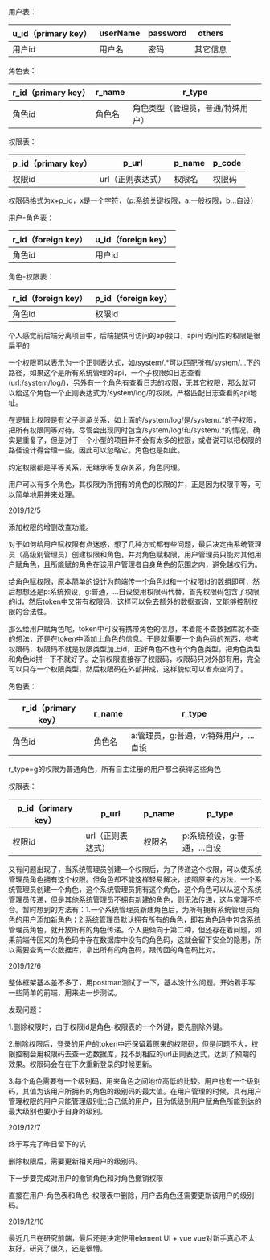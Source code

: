 







用户表：

| u_id（primary key） | userName | password | others   |
| ------------------- | -------- | -------- | -------- |
| 用户id              | 用户名   | 密码     | 其它信息 |



角色表：

| r_id（primary key） | r_name | r_type                            |
| ------------------- | ------ | --------------------------------- |
| 角色id              | 角色名 | 角色类型（管理员，普通/特殊用户） |



权限表：

| p_id（primary key） | p_url             | p_name | p_code |
| ------------------- | ----------------- | ------ | ------ |
| 权限id              | url（正则表达式） | 权限名 | 权限码 |

权限码格式为x+p_id，x是一个字符，（p:系统关键权限，a:一般权限，b...自设）



用户-角色表：

| r_id（foreign key） | u_id（foreign key） |
| ------------------- | ------------------- |
| 角色id              | 用户id              |



角色-权限表：

| r_id（foreign key） | p_id（foreign key） |
| ------------------- | ------------------- |
| 角色id              | 权限id              |



个人感觉前后端分离项目中，后端提供可访问的api接口，api可访问性的权限是很扁平的

一个权限可以表示为一个正则表达式，如/system/.*可以匹配所有/system/...下的路径，如果这个是所有系统管理的api，一个子权限如日志查看(url:/system/log/)，另外有一个角色有查看日志的权限，无其它权限，那么就可以给这个角色一个正则表达式为/system/log/的权限，严格匹配日志查看的api地址。

在逻辑上权限是有父子继承关系，如上面的/system/log/是/system/.\*的子权限，把所有权限同等对待，尽管会出现同时包含/system/log/和/system/.\*的情况，确实是重复了，但是对于一个小型的项目并不会有太多的权限，或者说可以把权限的路径设计得合理一些，因此可以忽略它。角色也是如此。

约定权限都是平等关系，无继承等复杂关系，角色同理。

用户可以有多个角色，其权限为所拥有的角色的权限的并，正是因为权限平等，可以简单地用并来处理。





2019/12/5

添加权限的增删改查功能。

对于如何给用户赋权限有点迷惑，想了几种方式都有些问题，最后决定由系统管理员（高级别管理员）创建权限和角色，并对角色赋权限，用户管理员只能对其他用户赋角色，且所能赋的角色在该用户管理者自身角色的范围之内，避免越权行为。



给角色赋权限，原本简单的设计为前端传一个角色id和一个权限id的数组即可，然后想想还是p:系统预设，g:普通，...自设使用权限码代替，首先权限码包含了权限的id，然后token中又带有权限码，这样可以免去额外的数据查询，又能够控制权限的合法性。



那么给用户赋角色呢，token中可没有携带角色的信息，本着能不查数据库就不查的想法，还是在token中添加上角色的信息。于是就需要一个角色码的东西，参考权限码，权限码不就是权限类型加上id，正好角色不也有个角色类型，把角色类型和角色id拼一下不就好了。之前权限直接存了权限码，权限码只对外部有用，完全可以只存一个权限类型，然后权限码在外部拼成，这样貌似可以省点空间了。

角色表：

| r_id（primary key） | r_name | r_type                                |
| ------------------- | ------ | ------------------------------------- |
| 角色id              | 角色名 | a:管理员，g:普通，v:特殊用户，...自设 |

r_type=g的权限为普通角色，所有自主注册的用户都会获得这些角色



权限表：

| p_id（primary key） | p_url             | p_name | p_type                      |
| ------------------- | ----------------- | ------ | --------------------------- |
| 权限id              | url（正则表达式） | 权限名 | p:系统预设，g:普通，...自设 |



又有问题出现了，当系统管理员创建一个权限后，为了传递这个权限，可以使系统管理员角色拥有这个权限。但角色却不能这样轻易解决，按照原来的方法，一个系统管理员创建一个角色，这个系统管理员拥有这个角色，这个角色可以从这个系统管理员传递，但是其他系统管理员不拥有新建的角色，则无法传递，这与常理不符合。暂时想到的方法有：1.一个系统管理员新建角色后，为所有拥有系统管理员角色的用户添加新角色；2.系统管理员默认拥有所有的角色，即若角色码中包含系统管理员角色，就开放所有的角色传递。个人更倾向于第二种，但还存在着问题，如果前端传回来的角色码中存在数据库中没有的角色码，这就会留下安全的隐患，所以需要查询一次数据库，拿出所有的角色码，跟传回的角色码比对。



2019/12/6



整体框架基本差不多了，用postman测试了一下，基本没什么问题。开始着手写一些简单的前端，用来进一步测试。

发现问题：

1.删除权限时，由于权限id是角色-权限表的一个外键，要先删除外键。	

2.删除权限后，登录的用户的token中还保留着原来的权限码，但是问题不大，权限控制会用权限码去查一边数据库，找不到相应的url正则表达式，达到了预期的效果。权限码会在在下次重新登录的时候更新。

3.每个角色需要有一个级别码，用来角色之间地位高低的比较。用户也有一个级别码，其值为该用户所拥有的角色的级别码的最大值。在用户管理的时候，具有用户管理权限的用户只能管理级别比自己低的用户，且为低级别用户赋角色所能到达的最大级别也要小于自身的级别。



2019/12/7

终于写完了昨日留下的坑

删除权限后，需要更新相关用户的级别码。



下一步要完成对用户的撤销角色和对角色撤销权限

直接在用户-角色表和角色-权限表中删除，用户去角色还需要更新该用户的级别码。



2019/12/10

最近几日在研究前端，最后还是决定使用element UI + vue
vue对新手真心不太友好，研究了很久，还是很懵。